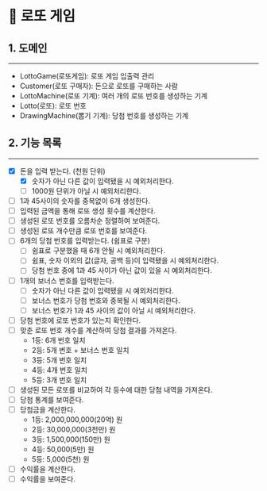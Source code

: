 # 🎱 로또 게임

## 1. 도메인

---

- LottoGame(로또게임): 로또 게임 입출력 관리
- Customer(로또 구매자): 돈으로 로또를 구매하는 사람
- LottoMachine(로또 기계): 여러 개의 로또 번호를 생성하는 기계
- Lotto(로또): 로또 번호
- DrawingMachine(뽑기 기계): 당첨 번호를 생성하는 기계

## 2. 기능 목록

---

- [x] 돈을 입력 받는다. (천원 단위)
  - [x] 숫자가 아닌 다른 값이 입력됐을 시 예외처리한다. 
  - [ ] 1000원 단위가 아닐 시 예외처리한다.
- [ ] 1과 45사이의 숫자를 중복없이 6개 생성한다.
- [ ] 입력된 금액을 통해 로또 생성 횟수를 계산한다.
- [ ] 생성된 로또 번호를 오름차순 정렬하여 보여준다.
- [ ] 생성된 로또 개수만큼 로또 번호를 보여준다.
- [ ] 6개의 당첨 번호를 입력받는다. (쉼표로 구분)
  - [ ] 쉼표로 구분했을 때 6개 안될 시 예외처리한다.
  - [ ] 쉼표, 숫자 이외의 값(글자, 공백 등)이 입력됐을 시 예외처리한다.
  - [ ] 당첨 번호 중에 1과 45 사이가 아닌 값이 있을 시 예외처리한다.
- [ ] 1개의 보너스 번호를 입력받는다.
  - [ ] 숫자가 아닌 다른 값이 입력됐을 시 예외처리한다.
  - [ ] 보너스 번호가 당첨 번호와 중복될 시 예외처리한다.
  - [ ] 보너스 번호가 1과 45 사이의 값이 아닐 시 예외처리한다.
- [ ] 당첨 번호에 로또 번호가 있는지 확인한다.
- [ ] 맞춘 로또 번호 개수를 계산하여 당첨 결과를 가져온다.
  - 1등: 6개 번호 일치 
  - 2등: 5개 번호 + 보너스 번호 일치
  - 3등: 5개 번호 일치
  - 4등: 4개 번호 일치
  - 5등: 3개 번호 일치
- [ ] 생성된 모든 로또를 비교하여 각 등수에 대한 당첨 내역을 가져온다.
- [ ] 당첨 통계를 보여준다.
- [ ] 당첨금을 계산한다.
  - 1등: 2,000,000,000(20억) 원
  - 2등: 30,000,000(3천만) 원
  - 3등: 1,500,000(150만) 원
  - 4등: 50,000(5만) 원
  - 5등: 5,000(5천) 원
- [ ] 수익률을 계산한다.
- [ ] 수익률을 보여준다.